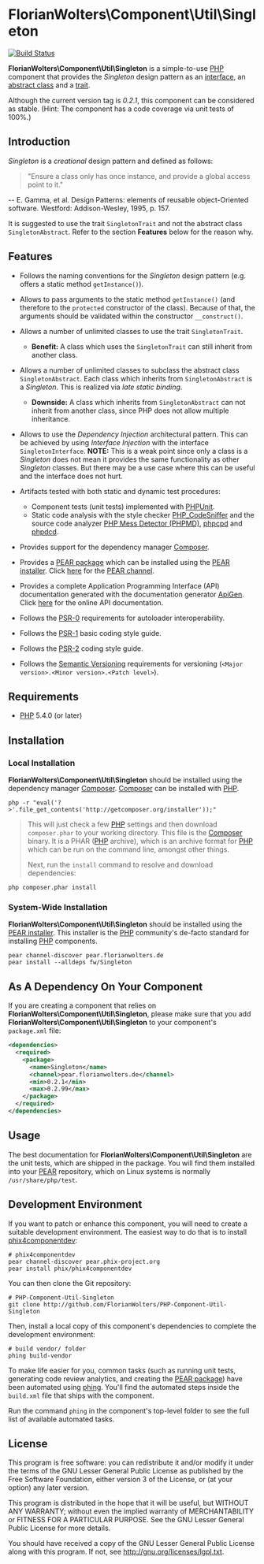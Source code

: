 # FlorianWolters\Component\Util\Singleton

[![Build Status](https://secure.travis-ci.org/FlorianWolters/PHP-Component-Util-Singleton.png?branch=master)](http://travis-ci.org/FlorianWolters/PHP-Component-Util-Singleton)

**FlorianWolters\Component\Util\Singleton** is a simple-to-use [PHP][17] component that provides the *Singleton* design pattern as an [interface][22], an [abstract class][21] and a [trait][23].

Although the current version tag is *0.2.1*, this component can be considered as stable. (Hint: The component has a code coverage via unit tests of 100%.)

## Introduction

*Singleton* is a *creational* design pattern and defined as follows:

> "Ensure a class only has once instance, and provide a global access point to it."

-- E. Gamma, et al. Design Patterns: elements of reusable object-Oriented software. Westford: Addison-Wesley, 1995, p. 157.

It is suggested to use the trait `SingletonTrait` and not the abstract class `SingletonAbstract`. Refer to the section **Features** below for the reason why.

## Features

* Follows the naming conventions for the *Singleton* design pattern (e.g. offers a static method `getInstance()`).
* Allows to pass arguments to the static method `getInstance()` (and therefore to the `protected` constructor of the class). Because of that, the arguments should be validated within the constructor `__construct()`.
* Allows a number of unlimited classes to use the trait `SingletonTrait`.
  * **Benefit:** A class which uses the `SingletonTrait` can still inherit from another class.
* Allows a number of unlimited classes to subclass the abstract class `SingletonAbstract`. Each class which inherits from `SingletonAbstract` is a *Singleton*. This is realized via *late static binding*.
  * **Downside:** A class which inherits from `SingletonAbstract` can not inherit from another class, since PHP does not allow multiple inheritance.
* Allows to use the *Dependency Injection* architectural pattern. This can be achieved by using *Interface Injection* with the interface `SingletonInterface`.
  **NOTE:** This is a weak point since only a class is a *Singleton* does not mean it provides the same functionality as other *Singleton* classes. But there may be a use case where this can be useful and the interface does not hurt.

* Artifacts tested with both static and dynamic test procedures:
  * Component tests (unit tests) implemented with [PHPUnit][19].
  * Static code analysis with the style checker [PHP_CodeSniffer][14] and the source code analyzer [PHP Mess Detector (PHPMD)][18], [phpcpd][4] and [phpdcd][5].
* Provides support for the dependency manager [Composer][3].
* Provides a [PEAR package][13] which can be installed using the [PEAR installer][11]. Click [here][9] for the [PEAR channel][12].
* Provides a complete Application Programming Interface (API) documentation generated with the documentation generator [ApiGen][2]. Click [here][1] for the online API documentation.
* Follows the [PSR-0][6] requirements for autoloader interoperability.
* Follows the [PSR-1][7] basic coding style guide.
* Follows the [PSR-2][8] coding style guide.
* Follows the [Semantic Versioning][20] requirements for versioning (`<Major version>.<Minor version>.<Patch level>`).

## Requirements

* [PHP][17] 5.4.0 (or later)

## Installation

### Local Installation

**FlorianWolters\Component\Util\Singleton** should be installed using the dependency manager [Composer][3]. [Composer][3] can be installed with [PHP][6].

    php -r "eval('?>'.file_get_contents('http://getcomposer.org/installer'));"

> This will just check a few [PHP][17] settings and then download `composer.phar` to your working directory. This file is the [Composer][3] binary. It is a PHAR ([PHP][17] archive), which is an archive format for [PHP][17] which can be run on the command line, amongst other things.
>
> Next, run the `install` command to resolve and download dependencies:

    php composer.phar install

### System-Wide Installation

**FlorianWolters\Component\Util\Singleton** should be installed using the [PEAR installer][11]. This installer is the [PHP][17] community's de-facto standard for installing [PHP][17] components.

    pear channel-discover pear.florianwolters.de
    pear install --alldeps fw/Singleton

## As A Dependency On Your Component

If you are creating a component that relies on **FlorianWolters\Component\Util\Singleton**, please make sure that you add **FlorianWolters\Component\Util\Singleton** to your component's `package.xml` file:

```xml
<dependencies>
  <required>
    <package>
      <name>Singleton</name>
      <channel>pear.florianwolters.de</channel>
      <min>0.2.1</min>
      <max>0.2.99</max>
    </package>
  </required>
</dependencies>
```

## Usage

The best documentation for **FlorianWolters\Component\Util\Singleton** are the unit tests, which are shipped in the package. You will find them installed into your [PEAR][10] repository, which on Linux systems is normally `/usr/share/php/test`.

## Development Environment

If you want to patch or enhance this component, you will need to create a suitable development environment. The easiest way to do that is to install [phix4componentdev][16]:

    # phix4componentdev
    pear channel-discover pear.phix-project.org
    pear install phix/phix4componentdev

You can then clone the Git repository:

    # PHP-Component-Util-Singleton
    git clone http://github.com/FlorianWolters/PHP-Component-Util-Singleton

Then, install a local copy of this component's dependencies to complete the development environment:

    # build vendor/ folder
    phing build-vendor

To make life easier for you, common tasks (such as running unit tests, generating code review analytics, and creating the [PEAR package][13]) have been automated using [phing][15]. You'll find the automated steps inside the `build.xml` file that ships with the component.

Run the command `phing` in the component's top-level folder to see the full list of available automated tasks.

## License

This program is free software: you can redistribute it and/or modify it under the terms of the GNU Lesser General Public License as published by the Free Software Foundation, either version 3 of the License, or (at your option) any later version.

This program is distributed in the hope that it will be useful, but WITHOUT ANY WARRANTY; without even the implied warranty of MERCHANTABILITY or FITNESS FOR A PARTICULAR PURPOSE.  See the GNU Lesser General Public License for more details.

You should have received a copy of the GNU Lesser General Public License along with this program. If not, see http://gnu.org/licenses/lgpl.txt.

[1]: http://blog.florianwolters.de/PHP-Component-Util-Singleton
[2]: http://apigen.org
[3]: http://getcomposer.org
[4]: https://github.com/sebastianbergmann/phpcpd
[5]: https://github.com/sebastianbergmann/phpdcd
[6]: https://github.com/php-fig/fig-standards/blob/master/accepted/PSR-0.md
[7]: https://github.com/php-fig/fig-standards/blob/master/accepted/PSR-1-basic-coding-standard.md
[8]: https://github.com/php-fig/fig-standards/blob/master/accepted/PSR-2-coding-style-guide.md
[9]: http://pear.florianwolters.de
[10]: http://pear.php.net
[11]: http://pear.php.net/manual/en/guide.users.commandline.cli.php
[12]: http://pear.php.net/manual/en/guide.users.concepts.channel.php
[13]: http://pear.php.net/manual/en/guide.users.concepts.package.php
[14]: http://pear.php.net/package/PHP_CodeSniffer
[15]: http://phing.info
[16]: https://github.com/stuartherbert/phix4componentdev
[17]: http://php.net
[18]: http://phpmd.org
[19]: http://phpunit.de
[20]: http://semver.org
[21]: http://php.net/language.oop5.abstract
[22]: http://php.net/language.oop5.interfaces
[23]: http://php.net/language.oop5.traits
